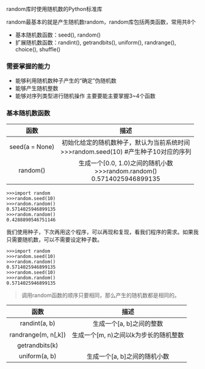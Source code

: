 random库时使用随机数的Python标准库

random最基本的就是产生随机数random，random库包括两类函数，常用共8个

- 基本随机数函数：seed(), random()
- 扩展随机数函数：randint(), getrandbits(), uniform(), randrange(), choice(), shuffle()

### 需要掌握的能力
- 能够利用随机数种子产生的“确定”伪随机数
- 能够产生随机整数
- 能够对序列类型进行随机操作
主要要能主要掌握3~4个函数

### 基本随机数函数

|函数|描述|
|:---:|:---:|
|seed(a = None)|初始化给定的随机数种子，默认为当前系统时间</br>>>>random.seed(10) #产生种子10对应的序列|
|random()|生成一个[0.0, 1.0)之间的随机小数 </br>>>>random.random()</br>0.5714025946899135|

```
>>>import random
>>>random.seed(10)
>>>random.random()
0.5714025946899135
>>>random.random()
0.4288890546751146
```

我们使用种子，下次再用这个程序，可以再现和复现，看我们程序的需求。如果我只需要随机数，可以不需要设定种子数。

```
>>>import random
>>>random.seed(10)
>>>random.random()
0.5714025946899135
>>>random.seed(10)
>>>random.random()
0.5714025946899135
```

> 调用random函数的顺序只要相同，那么产生的随机数都是相同的。

|函数|描述|
|:---:|:---:|
|randint(a, b)|生成一个[a, b]之间的整数|
|randrange(m, n[,k])|生成一个[m, n)之间以k为步长的随机整数|
|getrandbits(k)||
|uniform(a, b)|生成一个[a, b]之间的随机小数|

